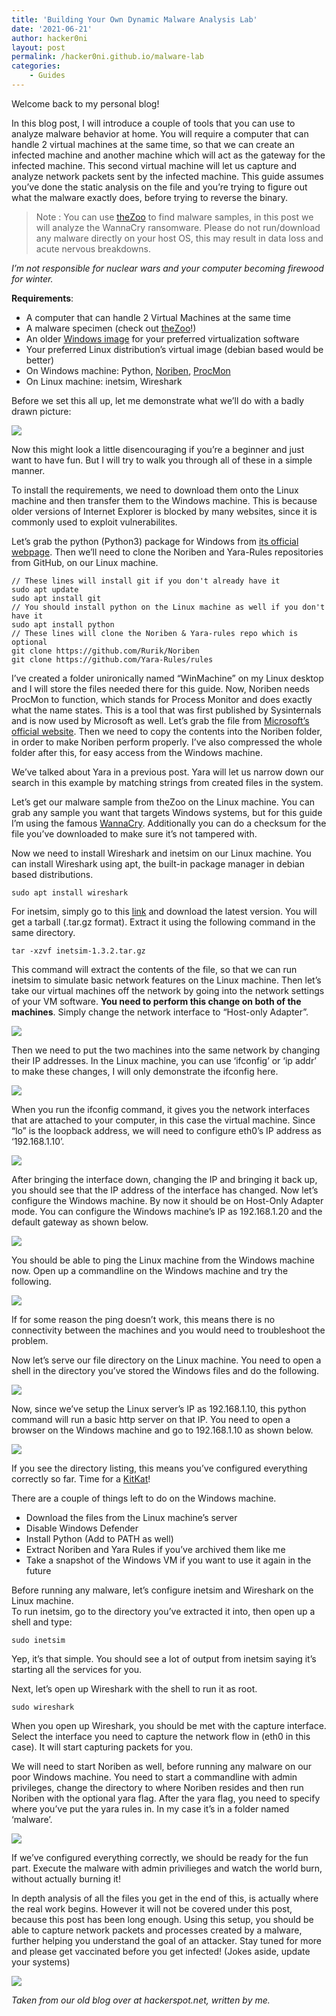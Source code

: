 ```yaml
---
title: 'Building Your Own Dynamic Malware Analysis Lab'
date: '2021-06-21'
author: hacker0ni
layout: post
permalink: /hacker0ni.github.io/malware-lab
categories:
    - Guides
---
```


Welcome back to my personal blog!

In this blog post, I will introduce a couple of tools that you can use to analyze malware behavior at home. You will require a computer that can handle 2 virtual machines at the same time, so that we can create an infected machine and another machine which will act as the gateway for the infected machine. This second virtual machine will let us capture and analyze network packets sent by the infected machine. This guide assumes you’ve done the static analysis on the file and you’re trying to figure out what the malware exactly does, before trying to reverse the binary.

> Note : You can use [theZoo](https://github.com/ytisf/theZoo/tree/master/malwares/Binaries) to find malware samples, in this post we will analyze the WannaCry ransomware. Please do not run/download any malware directly on your host OS, this may result in data loss and acute nervous breakdowns.
> 
*I’m not responsible for nuclear wars and your computer becoming firewood for winter.*

**Requirements**:

- A computer that can handle 2 Virtual Machines at the same time
- A malware specimen (check out [theZoo](https://github.com/ytisf/theZoo/tree/master/malwares/Binaries)!)
- An older [Windows image](https://developer.microsoft.com/en-us/microsoft-edge/tools/vms/) for your preferred virtualization software
- Your preferred Linux distribution’s virtual image (debian based would be better)
- On Windows machine: Python, [Noriben](https://github.com/Rurik/Noriben), [ProcMon](https://docs.microsoft.com/en-us/sysinternals/downloads/procmon)
- On Linux machine: inetsim, Wireshark

Before we set this all up, let me demonstrate what we’ll do with a badly drawn picture:

![](/assets/img/malware-lab1.png)

Now this might look a little disencouraging if you’re a beginner and just want to have fun. But I will try to walk you through all of these in a simple manner.

To install the requirements, we need to download them onto the Linux machine and then transfer them to the Windows machine. This is because older versions of Internet Explorer is blocked by many websites, since it is commonly used to exploit vulnerabilites.

Let’s grab the python (Python3) package for Windows from [its official webpage](https://www.python.org/downloads/). Then we’ll need to clone the Noriben and Yara-Rules repositories from GitHub, on our Linux machine.

```
// These lines will install git if you don't already have it
sudo apt update
sudo apt install git
// You should install python on the Linux machine as well if you don't have it
sudo apt install python
// These lines will clone the Noriben & Yara-rules repo which is optional
git clone https://github.com/Rurik/Noriben
git clone https://github.com/Yara-Rules/rules
```

I’ve created a folder unironically named “WinMachine” on my Linux desktop and I will store the files needed there for this guide. Now, Noriben needs ProcMon to function, which stands for Process Monitor and does exactly what the name states. This is a tool that was first published by Sysinternals and is now used by Microsoft as well. Let’s grab the file from [Microsoft’s official website](https://docs.microsoft.com/en-us/sysinternals/downloads/procmon). Then we need to copy the contents into the Noriben folder, in order to make Noriben perform properly. I’ve also compressed the whole folder after this, for easy access from the Windows machine.

We’ve talked about Yara in a previous post. Yara will let us narrow down our search in this example by matching strings from created files in the system.

Let’s get our malware sample from theZoo on the Linux machine. You can grab any sample you want that targets Windows systems, but for this guide I’m using the famous [WannaCry](https://github.com/ytisf/theZoo/tree/master/malwares/Binaries/Ransomware.WannaCry). Additionally you can do a checksum for the file you’ve downloaded to make sure it’s not tampered with.

Now we need to install Wireshark and inetsim on our Linux machine. You can install Wireshark using apt, the built-in package manager in debian based distributions.

```
sudo apt install wireshark
```

For inetsim, simply go to this [link](https://www.inetsim.org/downloads.html) and download the latest version. You will get a tarball (.tar.gz format). Extract it using the following command in the same directory.

```
tar -xzvf inetsim-1.3.2.tar.gz
```

This command will extract the contents of the file, so that we can run inetsim to simulate basic network features on the Linux machine. Then let’s take our virtual machines off the network by going into the network settings of your VM software. **You need to perform this change on both of the machines**. Simply change the network interface to “Host-only Adapter”.

![](/assets/img/malware-lab2.png)

Then we need to put the two machines into the same network by changing their IP addresses. In the Linux machine, you can use ‘ifconfig’ or ‘ip addr’ to make these changes, I will only demonstrate the ifconfig here.

![](/assets/img/malware-lab3.png)

When you run the ifconfig command, it gives you the network interfaces that are attached to your computer, in this case the virtual machine. Since “lo” is the loopback address, we will need to configure eth0’s IP address as ‘192.168.1.10’.

![](/assets/img/malware-lab4.png)

After bringing the interface down, changing the IP and bringing it back up, you should see that the IP address of the interface has changed. Now let’s configure the Windows machine. By now it should be on Host-Only Adapter mode. You can configure the Windows machine’s IP as 192.168.1.20 and the default gateway as shown below.

![](/assets/img/malware-lab5.png)

You should be able to ping the Linux machine from the Windows machine now. Open up a commandline on the Windows machine and try the following.

![](/assets/img/malware-lab6.png)

If for some reason the ping doesn’t work, this means there is no connectivity between the machines and you would need to troubleshoot the problem.

Now let’s serve our file directory on the Linux machine. You need to open a shell in the directory you’ve stored the Windows files and do the following.

![](/assets/img/malware-lab7.png)

Now, since we’ve setup the Linux server’s IP as 192.168.1.10, this python command will run a basic http server on that IP. You need to open a browser on the Windows machine and go to 192.168.1.10 as shown below.

![](/assets/img/malware-lab8.png)

If you see the directory listing, this means you’ve configured everything correctly so far. Time for a [KitKat](https://www.youtube.com/watch?v=dQw4w9WgXcQ)!

There are a couple of things left to do on the Windows machine.

- Download the files from the Linux machine’s server
- Disable Windows Defender
- Install Python (Add to PATH as well)
- Extract Noriben and Yara Rules if you’ve archived them like me
- Take a snapshot of the Windows VM if you want to use it again in the future

Before running any malware, let’s configure inetsim and Wireshark on the Linux machine.  
To run inetsim, go to the directory you’ve extracted it into, then open up a shell and type:

```
sudo inetsim
```

Yep, it’s that simple. You should see a lot of output from inetsim saying it’s starting all the services for you.

Next, let’s open up Wireshark with the shell to run it as root.

```
sudo wireshark
```

When you open up Wireshark, you should be met with the capture interface. Select the interface you need to capture the network flow in (eth0 in this case). It will start capturing packets for you.

We will need to start Noriben as well, before running any malware on our poor Windows machine. You need to start a commandline with admin privileges, change the directory to where Noriben resides and then run Noriben with the optional yara flag. After the yara flag, you need to specify where you’ve put the yara rules in. In my case it’s in a folder named ‘malware’.

![](/assets/img/malware-lab9.png)

If we’ve configured everything correctly, we should be ready for the fun part. Execute the malware with admin privilieges and watch the world burn, without actually burning it!

In depth analysis of all the files you get in the end of this, is actually where the real work begins. However it will not be covered under this post, because this post has been long enough. Using this setup, you should be able to capture network packets and processes created by a malware, further helping you understand the goal of an attacker. Stay tuned for more and please get vaccinated before you get infected! (Jokes aside, update your systems)

![](/assets/img/malware-lab10.png)

*Taken from our old blog over at hackerspot.net, written by me.*
